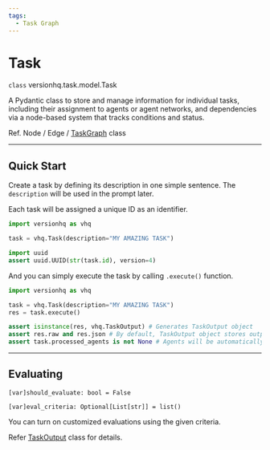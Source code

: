 ```yaml
---
tags:
  - Task Graph
---
```


# Task

<class>`class` versionhq.task.model.<bold>Task<bold></class>

A Pydantic class to store and manage information for individual tasks, including their assignment to agents or agent networks, and dependencies via a node-based system that tracks conditions and status.

Ref. Node / Edge / <a href="/core/task-graph">TaskGraph</a> class

<hr />

## Quick Start

Create a task by defining its description in one simple sentence. The `description` will be used in the prompt later.

Each task will be assigned a unique ID as an identifier.

```python
import versionhq as vhq

task = vhq.Task(description="MY AMAZING TASK")

import uuid
assert uuid.UUID(str(task.id), version=4)
```


And you can simply execute the task by calling `.execute()` function.

```python
import versionhq as vhq

task = vhq.Task(description="MY AMAZING TASK")
res = task.execute()

assert isinstance(res, vhq.TaskOutput) # Generates TaskOutput object
assert res.raw and res.json # By default, TaskOutput object stores output in plane text and json formats.
assert task.processed_agents is not None # Agents will be automatically assigned to the given task.
```

<hr />

## Evaluating

`[var]`<bold>`should_evaluate: bool = False`</bold>

`[var]`<bold>`eval_criteria: Optional[List[str]] = list()`</bold>

You can turn on customized evaluations using the given criteria.

Refer <a href="/core/task/task-output">TaskOutput</a> class for details.
